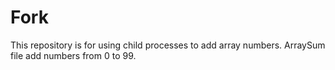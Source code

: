 # Fork
This repository is for using child processes to add array numbers. ArraySum file add numbers from 0 to 99.

